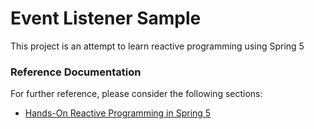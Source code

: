 # Event Listener Sample

This project is an attempt to learn reactive programming using Spring 5
### Reference Documentation
For further reference, please consider the following sections:

* [Hands-On Reactive Programming in Spring 5](https://learning.oreilly.com/library/view/hands-on-reactive-programming/9781787284951/)

